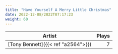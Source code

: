 ```yaml
---
title: "Have Yourself A Merry Little Christmas"
date: 2022-12-08/2022T07:17:23
weight: 60
---
```




 Artist | Plays 
----- | -----:
[Tony Bennett]({{< ref "a2564">}}) | 7
